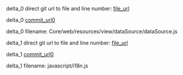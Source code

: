 delta_0 direct git url to file and line number: [file_url](https://www.github.com/infiniteautomation/ma-core-public/commit/36a9a8d765ee8fb589f63a8b84f512f77f1bb048/#diff-a34f35f9500023f6df9e7ad917e0f0c0e487849da8de669cf414088464145a54L403)

delta_0 [commit_url0](https://www.github.com/infiniteautomation/ma-core-public/commit/36a9a8d765ee8fb589f63a8b84f512f77f1bb048)

delta_0 filename: Core/web/resources/view/dataSource/dataSource.js



delta_1 direct git url to file and line number: [file_url](https://www.github.com/silverstripe/silverstripe-framework/commit/9d31e43de359b12c641097397e63f80b774604cb/#diff-7d931a2fa61167375ddce8ee884847dd02b13eb5a96506bdf3ecd160b7572d7cL75)

delta_1 [commit_url0](https://www.github.com/silverstripe/silverstripe-framework/commit/9d31e43de359b12c641097397e63f80b774604cb)

delta_1 filename: javascript/i18n.js



